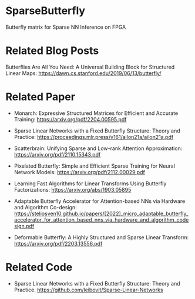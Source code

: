 # SparseButterfly
Butterfly matrix for Sparse NN Inference on FPGA

# Related Blog Posts

Butterflies Are All You Need: A Universal Building Block for Structured Linear Maps: https://dawn.cs.stanford.edu/2019/06/13/butterfly/

# Related Paper

* Monarch: Expressive Structured Matrices for Efficient and
Accurate Training: https://arxiv.org/pdf/2204.00595.pdf

* Sparse Linear Networks with a Fixed Butterfly Structure: Theory and Practice: https://proceedings.mlr.press/v161/ailon21a/ailon21a.pdf

* Scatterbrain: Unifying Sparse and Low-rank Attention
Approximation: https://arxiv.org/pdf/2110.15343.pdf

* Pixelated Butterfly: Simple and Efficient Sparse Training for
Neural Network Models: https://arxiv.org/pdf/2112.00029.pdf

* Learning Fast Algorithms for Linear Transforms Using Butterfly Factorizations: https://arxiv.org/abs/1903.05895

* Adaptable Butterfly Accelerator for Attention-based NNs via Hardware and Algorithm Co-design: https://steliosven10.github.io/papers/[2022]_micro_adaptable_butterfly_accelerator_for_attention_based_nns_via_hardware_and_algorithm_codesign.pdf
* Deformable Butterfly: A Highly Structured and Sparse Linear Transform: https://arxiv.org/pdf/2203.13556.pdf

# Related Code

* Sparse Linear Networks with a Fixed Butterfly Structure: Theory and Practice. https://github.com/leibovit/Sparse-Linear-Networks
